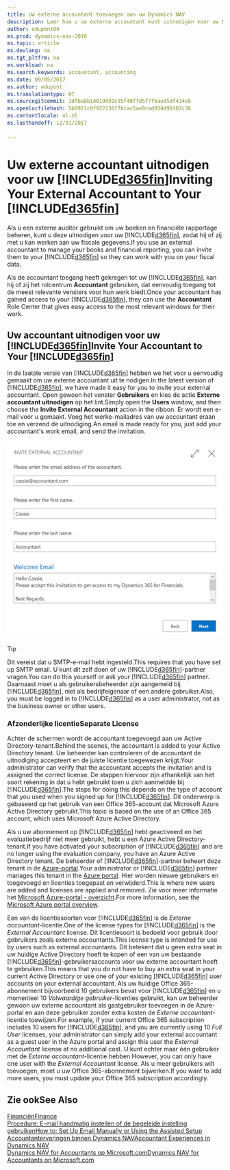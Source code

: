 ```yaml
---
title: Uw externe accountant toevoegen aan uw Dynamics NAV
description: Leer hoe u uw externe accountant kunt uitnodigen voor uw Dynamics NAV.
author: edupont04
ms.prod: dynamics-nav-2018
ms.topic: article
ms.devlang: na
ms.tgt_pltfrm: na
ms.workload: na
ms.search.keywords: accountant, accounting
ms.date: 09/05/2017
ms.author: edupont
ms.translationtype: HT
ms.sourcegitcommit: 1dfba8b14019991c95f40ffd5f7fbaed5df414eb
ms.openlocfilehash: 5b0921c0f922136f7bcac5ae0cad93dd96f07c36
ms.contentlocale: nl-nl
ms.lasthandoff: 12/01/2017

---
```

# <a name="inviting-your-external-accountant-to-your-included365finincludesd365finmdmd"></a><span data-ttu-id="acd6a-103">Uw externe accountant uitnodigen voor uw [!INCLUDE[d365fin](includes/d365fin_md.md)]</span><span class="sxs-lookup"><span data-stu-id="acd6a-103">Inviting Your External Accountant to Your [!INCLUDE[d365fin](includes/d365fin_md.md)]</span></span>
<span data-ttu-id="acd6a-104">Als u een externe auditor gebruikt om uw boeken en financiële rapportage beheren, kunt u deze uitnodigen voor uw [!INCLUDE[d365fin](includes/d365fin_md.md)], zodat hij of zij met u kan werken aan uw fiscale gegevens.</span><span class="sxs-lookup"><span data-stu-id="acd6a-104">If you use an external accountant to manage your books and financial reporting, you can invite them to your [!INCLUDE[d365fin](includes/d365fin_md.md)] so they can work with you on your fiscal data.</span></span>

<span data-ttu-id="acd6a-105">Als de accountant toegang heeft gekregen tot uw [!INCLUDE[d365fin](includes/d365fin_md.md)], kan hij of zij het rolcentrum **Accountant** gebruiken, dat eenvoudig toegang tot de meest relevante vensters voor hun werk biedt.</span><span class="sxs-lookup"><span data-stu-id="acd6a-105">Once your accountant has gained access to your [!INCLUDE[d365fin](includes/d365fin_md.md)], they can use the **Accountant** Role Center that gives easy access to the most relevant windows for their work.</span></span>  

## <a name="invite-your-accountant-to-your-included365finincludesd365finmdmd"></a><span data-ttu-id="acd6a-106">Uw accountant uitnodigen voor uw [!INCLUDE[d365fin](includes/d365fin_md.md)]</span><span class="sxs-lookup"><span data-stu-id="acd6a-106">Invite Your Accountant to Your [!INCLUDE[d365fin](includes/d365fin_md.md)]</span></span>
<span data-ttu-id="acd6a-107">In de laatste versie van [!INCLUDE[d365fin](includes/d365fin_md.md)] hebben we het voor u eenvoudig gemaakt om uw externe accountant uit te nodigen.</span><span class="sxs-lookup"><span data-stu-id="acd6a-107">In the latest version of [!INCLUDE[d365fin](includes/d365fin_md.md)], we have made it easy for you to invite your external accountant.</span></span> <span data-ttu-id="acd6a-108">Open gewoon het venster **Gebruikers** en kies de actie **Externe accountant uitnodigen** op het lint.</span><span class="sxs-lookup"><span data-stu-id="acd6a-108">Simply open the **Users** window, and then choose the **Invite External Accountant** action in the ribbon.</span></span> <span data-ttu-id="acd6a-109">Er wordt een e-mail voor u gemaakt. Voeg het werke-mailadres van uw accountant eraan toe en verzend de uitnodiging.</span><span class="sxs-lookup"><span data-stu-id="acd6a-109">An email is made ready for you, just add your accountant's work email, and send the invitation.</span></span>  

![Uw accountant uitnodigen](./media/finance-invite-accountant/invite-accountant.png)

> [!TIP]  
>  <span data-ttu-id="acd6a-111">Dit vereist dat u SMTP-e-mail hebt ingesteld.</span><span class="sxs-lookup"><span data-stu-id="acd6a-111">This requires that you have set up SMTP email.</span></span> <span data-ttu-id="acd6a-112">U kunt dit zelf doen of uw [!INCLUDE[d365fin](includes/d365fin_md.md)]-partner vragen.</span><span class="sxs-lookup"><span data-stu-id="acd6a-112">You can do this yourself or ask your [!INCLUDE[d365fin](includes/d365fin_md.md)] partner.</span></span> <span data-ttu-id="acd6a-113">Daarnaast moet u als gebruikersbeheerder zijn aangemeld bij [!INCLUDE[d365fin](includes/d365fin_md.md)], niet als bedrijfeigenaar of een andere gebruiker.</span><span class="sxs-lookup"><span data-stu-id="acd6a-113">Also, you must be logged in to [!INCLUDE[d365fin](includes/d365fin_md.md)] as a user administrator, not as the business owner or other users.</span></span>  

### <a name="separate-license"></a><span data-ttu-id="acd6a-114">Afzonderlijke licentie</span><span class="sxs-lookup"><span data-stu-id="acd6a-114">Separate License</span></span>
<span data-ttu-id="acd6a-115">Achter de schermen wordt de accountant toegevoegd aan uw Active Directory-tenant.</span><span class="sxs-lookup"><span data-stu-id="acd6a-115">Behind the scenes, the accountant is added to your Active Directory tenant.</span></span> <span data-ttu-id="acd6a-116">Uw beheerder kan controleren of de accountant de uitnodiging accepteert en de juiste licentie toegewezen krijgt.</span><span class="sxs-lookup"><span data-stu-id="acd6a-116">Your administrator can verify that the accountant accepts the invitation and is assigned the correct license.</span></span> <span data-ttu-id="acd6a-117">De stappen hiervoor zijn afhankelijk van het soort rekening in dat u hebt gebruikt toen u zich aanmeldde bij [!INCLUDE[d365fin](includes/d365fin_md.md)].</span><span class="sxs-lookup"><span data-stu-id="acd6a-117">The steps for doing this depends on the type of account that you used when you signed up for [!INCLUDE[d365fin](includes/d365fin_md.md)].</span></span> <span data-ttu-id="acd6a-118">Dit onderwerp is gebaseerd op het gebruik van een Office 365-account dat Microsoft Azure Active Directory gebruikt.</span><span class="sxs-lookup"><span data-stu-id="acd6a-118">This topic is based on the use of an Office 365 account, which uses Microsoft Azure Active Directory.</span></span>  

<span data-ttu-id="acd6a-119">Als u uw abonnement op [!INCLUDE[d365fin](includes/d365fin_md.md)] hebt geactiveerd en het evaluatiebedrijf niet meer gebruikt, hebt u een Azure Active Directory-tenant.</span><span class="sxs-lookup"><span data-stu-id="acd6a-119">If you have activated your subscription of [!INCLUDE[d365fin](includes/d365fin_md.md)] and are no longer using the evaluation company, you have an Azure Active Directory tenant.</span></span> <span data-ttu-id="acd6a-120">De beheerder of [!INCLUDE[d365fin](includes/d365fin_md.md)]-partner beheert deze tenant in de [Azure-portal](https://portal.azure.com).</span><span class="sxs-lookup"><span data-stu-id="acd6a-120">Your administrator or [!INCLUDE[d365fin](includes/d365fin_md.md)] partner manages this tenant in the [Azure portal](https://portal.azure.com).</span></span> <span data-ttu-id="acd6a-121">Hier worden nieuwe gebruikers en toegevoegd en licenties toegepast en verwijderd.</span><span class="sxs-lookup"><span data-stu-id="acd6a-121">This is where new users are added and licenses are applied and removed.</span></span> <span data-ttu-id="acd6a-122">Zie voor meer informatie het [Microsoft Azure-portal - overzicht](https://docs.microsoft.com/en-us/azure/azure-portal-overview).</span><span class="sxs-lookup"><span data-stu-id="acd6a-122">For more information, see the [Microsoft Azure portal overview](https://docs.microsoft.com/en-us/azure/azure-portal-overview).</span></span>  

<span data-ttu-id="acd6a-123">Een van de licentiesoorten voor [!INCLUDE[d365fin](includes/d365fin_md.md)] is de *Externe accountant*-licentie.</span><span class="sxs-lookup"><span data-stu-id="acd6a-123">One of the license types for [!INCLUDE[d365fin](includes/d365fin_md.md)] is the *External Accountant* license.</span></span> <span data-ttu-id="acd6a-124">Dit licentiesoort is bedoeld voor gebruik door gebruikers zoals externe accountants.</span><span class="sxs-lookup"><span data-stu-id="acd6a-124">This license type is intended for use by users such as external accountants.</span></span> <span data-ttu-id="acd6a-125">Dit betekent dat u geen extra seat in uw huidige Active Directory hoeft te kopen of een van uw bestaande [!INCLUDE[d365fin](includes/d365fin_md.md)]-gebruikersaccounts voor uw externe accountant hoeft te gebruiken.</span><span class="sxs-lookup"><span data-stu-id="acd6a-125">This means that you do not have to buy an extra seat in your current Active Directory or use one of your existing [!INCLUDE[d365fin](includes/d365fin_md.md)] user accounts on your external accountant.</span></span> <span data-ttu-id="acd6a-126">Als uw huidige Office 365-abonnement bijvoorbeeld 10 gebruikers bevat voor [!INCLUDE[d365fin](includes/d365fin_md.md)] en u momenteel 10 *Volwaardige gebruiker*-licenties gebruikt, kan uw beheerder gewoon uw externe accountant als gastgebruiker toevoegen in de Azure-portal en aan deze gebruiker zonder extra kosten de *Externe accountant*-licentie toewijzen.</span><span class="sxs-lookup"><span data-stu-id="acd6a-126">For example, if your current Office 365 subscription includes 10 users for [!INCLUDE[d365fin](includes/d365fin_md.md)], and you are currently using 10 *Full User* licenses, your administrator can simply add your external accountant as a guest user in the Azure portal and assign this user the *External Accountant* license at no additional cost.</span></span> <span data-ttu-id="acd6a-127">U kunt echter maar één gebruiker met de *Externe accountant*-licentie hebben.</span><span class="sxs-lookup"><span data-stu-id="acd6a-127">However, you can only have one user with the *External Accountant* license.</span></span> <span data-ttu-id="acd6a-128">Als u meer gebruikers wilt toevoegen, moet u uw Office 365-abonnement bijwerken.</span><span class="sxs-lookup"><span data-stu-id="acd6a-128">If you want to add more users, you must update your Office 365 subscription accordingly.</span></span>  

## <a name="see-also"></a><span data-ttu-id="acd6a-129">Zie ook</span><span class="sxs-lookup"><span data-stu-id="acd6a-129">See Also</span></span>
[<span data-ttu-id="acd6a-130">Financiën</span><span class="sxs-lookup"><span data-stu-id="acd6a-130">Finance</span></span>](finance.md)  
[<span data-ttu-id="acd6a-131">Procedure: E-mail handmatig instellen of de begeleide instelling gebruiken</span><span class="sxs-lookup"><span data-stu-id="acd6a-131">How to: Set Up Email Manually or Using the Assisted Setup</span></span>](madeira-how-setup-email.md)  
[<span data-ttu-id="acd6a-132">Accountantervaringen binnen Dynamics NAV</span><span class="sxs-lookup"><span data-stu-id="acd6a-132">Accountant Experiences in Dynamics NAV</span></span>](finance-accounting.md)  
[<span data-ttu-id="acd6a-133">Dynamics NAV for Accountants op Microsoft.com</span><span class="sxs-lookup"><span data-stu-id="acd6a-133">Dynamics NAV for Accountants on Microsoft.com</span></span>](https://www.microsoft.com/en-us/dynamics365/financial-insights-for-accountants)  

